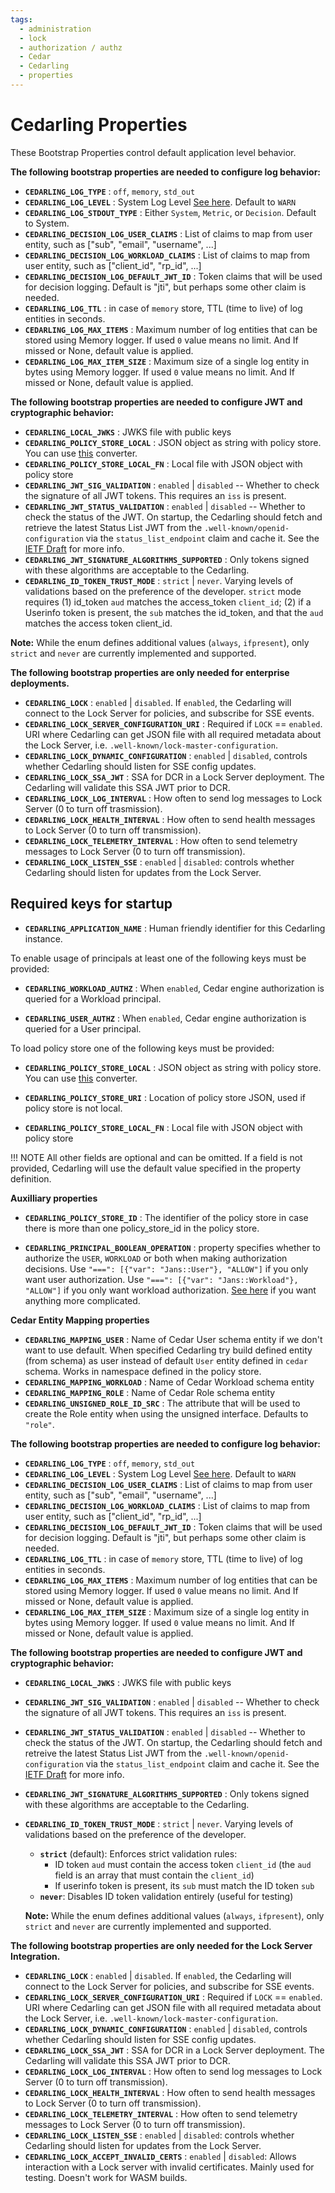 ```yaml
---
tags:
  - administration
  - lock
  - authorization / authz
  - Cedar
  - Cedarling
  - properties
---
```


# Cedarling Properties

These Bootstrap Properties control default application level behavior.

**The following bootstrap properties are needed to configure log behavior:**

* **`CEDARLING_LOG_TYPE`** : `off`, `memory`, `std_out`
* **`CEDARLING_LOG_LEVEL`** : System Log Level [See here](./cedarling-logs.md). Default to `WARN`
* **`CEDARLING_LOG_STDOUT_TYPE`** : Either `System`, `Metric`, or `Decision`. Default to System.
* **`CEDARLING_DECISION_LOG_USER_CLAIMS`** : List of claims to map from user entity, such as ["sub", "email", "username", ...]
* **`CEDARLING_DECISION_LOG_WORKLOAD_CLAIMS`** : List of claims to map from user entity, such as ["client_id", "rp_id", ...]
* **`CEDARLING_DECISION_LOG_DEFAULT_JWT_ID`** : Token claims that will be used for decision logging. Default is "jti", but perhaps some other claim is needed.
* **`CEDARLING_LOG_TTL`** : in case of `memory` store, TTL (time to live) of log entities in seconds.
* **`CEDARLING_LOG_MAX_ITEMS`** : Maximum number of log entities that can be stored using Memory logger. If used `0` value means no limit. And If missed or None, default value is applied.
* **`CEDARLING_LOG_MAX_ITEM_SIZE`** : Maximum size of a single log entity in bytes using Memory logger. If used `0` value means no limit. And If missed or None, default value is applied.

**The following bootstrap properties are needed to configure JWT and cryptographic behavior:**

* **`CEDARLING_LOCAL_JWKS`** : JWKS file with public keys
* **`CEDARLING_POLICY_STORE_LOCAL`** : JSON object as string with policy store. You can use [this](https://jsontostring.com/) converter.
* **`CEDARLING_POLICY_STORE_LOCAL_FN`** : Local file with JSON object with policy store
* **`CEDARLING_JWT_SIG_VALIDATION`** : `enabled` | `disabled` -- Whether to check the signature of all JWT tokens. This requires an `iss` is present.
* **`CEDARLING_JWT_STATUS_VALIDATION`** : `enabled` | `disabled` -- Whether to check the status of the JWT. On startup, the Cedarling should fetch and retrieve the latest Status List JWT from the `.well-known/openid-configuration` via the `status_list_endpoint` claim and cache it. See the [IETF Draft](https://datatracker.ietf.org/doc/draft-ietf-oauth-status-list/) for more info.
* **`CEDARLING_JWT_SIGNATURE_ALGORITHMS_SUPPORTED`** : Only tokens signed with these algorithms are acceptable to the Cedarling.
* **`CEDARLING_ID_TOKEN_TRUST_MODE`** : `strict` | `never`. Varying levels of validations based on the preference of the developer.
`strict` mode requires (1) id_token `aud` matches the access_token `client_id`; (2) if a Userinfo token is present, the `sub` matches the id_token, and that the `aud` matches the access token client_id.

**Note:** While the enum defines additional values (`always`, `ifpresent`), only `strict` and `never` are currently implemented and supported.

**The following bootstrap properties are only needed for enterprise deployments.**

* **`CEDARLING_LOCK`** : `enabled` | `disabled`. If `enabled`, the Cedarling will connect to the Lock Server for policies, and subscribe for SSE events.
* **`CEDARLING_LOCK_SERVER_CONFIGURATION_URI`** : Required if `LOCK` == `enabled`. URI where Cedarling can get JSON file with all required metadata about the Lock Server, i.e. `.well-known/lock-master-configuration`.
* **`CEDARLING_LOCK_DYNAMIC_CONFIGURATION`** : `enabled` | `disabled`, controls whether Cedarling should listen for SSE config updates.
* **`CEDARLING_LOCK_SSA_JWT`** : SSA for DCR in a Lock Server deployment. The Cedarling will validate this SSA JWT prior to DCR.
* **`CEDARLING_LOCK_LOG_INTERVAL`** : How often to send log messages to Lock Server (0 to turn off trasmission).
* **`CEDARLING_LOCK_HEALTH_INTERVAL`** : How often to send health messages to Lock Server (0 to turn off transmission).
* **`CEDARLING_LOCK_TELEMETRY_INTERVAL`** : How often to send telemetry messages to Lock Server (0 to turn off transmission).
* **`CEDARLING_LOCK_LISTEN_SSE`** : `enabled` | `disabled`: controls whether Cedarling should listen for updates from the Lock Server.

## Required keys for startup

- **`CEDARLING_APPLICATION_NAME`** : Human friendly identifier for this Cedarling instance.

To enable usage of principals at least one of the following keys must be provided:

- **`CEDARLING_WORKLOAD_AUTHZ`** : When `enabled`, Cedar engine authorization is queried for a Workload principal.

- **`CEDARLING_USER_AUTHZ`** : When `enabled`, Cedar engine authorization is queried for a User principal.

To load policy store one of the following keys must be provided:

- **`CEDARLING_POLICY_STORE_LOCAL`** : JSON object as string with policy store. You can use [this](https://jsontostring.com/) converter.

- **`CEDARLING_POLICY_STORE_URI`** : Location of policy store JSON, used if policy store is not local.

- **`CEDARLING_POLICY_STORE_LOCAL_FN`** : Local file with JSON object with policy store

!!! NOTE
    All other fields are optional and can be omitted. If a field is not provided, Cedarling will use the default value specified in the property definition.

**Auxilliary properties**

- **`CEDARLING_POLICY_STORE_ID`** : The identifier of the policy store in case there is more than one policy_store_id in the policy store.

- **`CEDARLING_PRINCIPAL_BOOLEAN_OPERATION`** : property specifies whether to authorize the `USER`, `WORKLOAD` or both when making authorization decisions.
  Use `"===": [{"var": "Jans::User"}, "ALLOW"]` if you only want user authorization. Use `"===": [{"var": "Jans::Workload"}, "ALLOW"]` if you only want workload authorization. [See here](./cedarling-principal-boolean-operations.md) if you want anything more complicated.

**Cedar Entity Mapping properties**

- **`CEDARLING_MAPPING_USER`** : Name of Cedar User schema entity if we don't want to use default. When specified Cedarling try build defined entity (from schema) as user instead of default `User` entity defined in `cedar` schema. Works in namespace defined in the policy store.
- **`CEDARLING_MAPPING_WORKLOAD`** : Name of Cedar Workload schema entity
- **`CEDARLING_MAPPING_ROLE`** : Name of Cedar Role schema entity
- **`CEDARLING_UNSIGNED_ROLE_ID_SRC`** : The attribute that will be used to create the Role entity when using the unsigned interface. Defaults to `"role"`.

**The following bootstrap properties are needed to configure log behavior:**

- **`CEDARLING_LOG_TYPE`** : `off`, `memory`, `std_out`
- **`CEDARLING_LOG_LEVEL`** : System Log Level [See here](./cedarling-logs.md). Default to `WARN`
- **`CEDARLING_DECISION_LOG_USER_CLAIMS`** : List of claims to map from user entity, such as ["sub", "email", "username", ...]
- **`CEDARLING_DECISION_LOG_WORKLOAD_CLAIMS`** : List of claims to map from user entity, such as ["client_id", "rp_id", ...]
- **`CEDARLING_DECISION_LOG_DEFAULT_JWT_ID`** : Token claims that will be used for decision logging. Default is "jti", but perhaps some other claim is needed.
- **`CEDARLING_LOG_TTL`** : in case of `memory` store, TTL (time to live) of log entities in seconds.
- **`CEDARLING_LOG_MAX_ITEMS`** : Maximum number of log entities that can be stored using Memory logger. If used `0` value means no limit. And If missed or None, default value is applied.
- **`CEDARLING_LOG_MAX_ITEM_SIZE`** : Maximum size of a single log entity in bytes using Memory logger. If used `0` value means no limit. And If missed or None, default value is applied.

**The following bootstrap properties are needed to configure JWT and cryptographic behavior:**

- **`CEDARLING_LOCAL_JWKS`** : JWKS file with public keys

- **`CEDARLING_JWT_SIG_VALIDATION`** : `enabled` | `disabled` -- Whether to check the signature of all JWT tokens. This requires an `iss` is present.
- **`CEDARLING_JWT_STATUS_VALIDATION`** : `enabled` | `disabled` -- Whether to check the status of the JWT. On startup, the Cedarling should fetch and retreive the latest Status List JWT from the `.well-known/openid-configuration` via the `status_list_endpoint` claim and cache it. See the [IETF Draft](https://datatracker.ietf.org/doc/draft-ietf-oauth-status-list/) for more info.
- **`CEDARLING_JWT_SIGNATURE_ALGORITHMS_SUPPORTED`** : Only tokens signed with these algorithms are acceptable to the Cedarling.
- **`CEDARLING_ID_TOKEN_TRUST_MODE`** : `strict` | `never`. Varying levels of validations based on the preference of the developer.

  - **`strict`** (default): Enforces strict validation rules:
    - ID token `aud` must contain the access token `client_id` (the `aud` field is an array that must contain the `client_id`)
    - If userinfo token is present, its `sub` must match the ID token `sub`
  - **`never`**: Disables ID token validation entirely (useful for testing)

  **Note:** While the enum defines additional values (`always`, `ifpresent`), only `strict` and `never` are currently implemented and supported.

**The following bootstrap properties are only needed for the Lock Server Integration.**

- **`CEDARLING_LOCK`** : `enabled` | `disabled`. If `enabled`, the Cedarling will connect to the Lock Server for policies, and subscribe for SSE events.
- **`CEDARLING_LOCK_SERVER_CONFIGURATION_URI`** : Required if `LOCK` == `enabled`. URI where Cedarling can get JSON file with all required metadata about the Lock Server, i.e. `.well-known/lock-master-configuration`.
- **`CEDARLING_LOCK_DYNAMIC_CONFIGURATION`** : `enabled` | `disabled`, controls whether Cedarling should listen for SSE config updates.
- **`CEDARLING_LOCK_SSA_JWT`** : SSA for DCR in a Lock Server deployment. The Cedarling will validate this SSA JWT prior to DCR.
- **`CEDARLING_LOCK_LOG_INTERVAL`** : How often to send log messages to Lock Server (0 to turn off transmission).
- **`CEDARLING_LOCK_HEALTH_INTERVAL`** : How often to send health messages to Lock Server (0 to turn off transmission).
- **`CEDARLING_LOCK_TELEMETRY_INTERVAL`** : How often to send telemetry messages to Lock Server (0 to turn off transmission).
- **`CEDARLING_LOCK_LISTEN_SSE`** : `enabled` | `disabled`: controls whether Cedarling should listen for updates from the Lock Server.
- **`CEDARLING_LOCK_ACCEPT_INVALID_CERTS`** : `enabled` | `disabled`: Allows interaction with a Lock server with invalid certificates. Mainly used for testing. Doesn't work for WASM builds.

